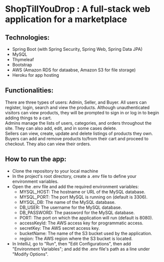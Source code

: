 # ShopTillYouDrop : A full-stack web application for a marketplace 
## Technologies:
- Spring Boot (with Spring Security, Spring Web, Spring Data JPA)
- MySQL
- Thymeleaf
- Bootstrap
- AWS (Amazon RDS for dataabse, Amazon S3 for file storage)
- Heroku for app hosting
## Functionalities:
There are three types of users: Admin, Seller, and Buyer. 
All users can register, login, search and view the products. Although unauthenticated visitors can view products, they will be prompted to sign in or log in to begin adding things to a cart.  
Admins manage the lists of users, categories, and orders throughout the site. They can also add, edit, and in some cases delete.  
Sellers can view, create, update and delete listings of products they own.  
Buyers can add and remove products to/from their cart and proceed to checkout. They also can view their orders.  

## How to run the app:
- Clone the repository to your local machine
- In the project's root directory, create a .env file to define your environment variables.
- Open the .env file and add the required environment variables:
  * MYSQL_HOST: The hostname or URL of the MySQL database.
  * MYSQL_PORT: The port MySQL is running on (default is 3306).
  * MYSQL_DB: The name of the MySQL database.
  * DB_USER: The username for the MySQL database.
  * DB_PASSWORD: The password for the MySQL database.
  * PORT: The port on which the application will run (default is 8080).
  * accessKeyId: The AWS access key for programmatic access.
  * secretKey: The AWS secret access key.
  * bucketName: The name of the S3 bucket used by the application.
  * region: The AWS region where the S3 bucket is located.
- In IntelliJ, go to "Run", then "Edit Configurations", then add "Environment Variables"; and add the .env file's path as a line under "Modify Options".
